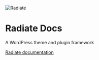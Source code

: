 ![Radiate](https://radiate-framework.github.io/social-preview.png)

# Radiate Docs

A WordPress theme and plugin framework

[Radiate documentation](https://radiate-framework.github.io/)
